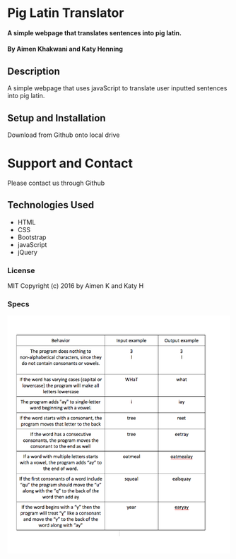 # Pig Latin Translator

#### A simple webpage that translates sentences into pig latin.

#### By Aimen Khakwani and Katy Henning

## Description
 A simple webpage that uses javaScript to translate user inputted sentences into pig latin.

## Setup and Installation
 Download from Github onto local drive

# Support and Contact
Please contact us through Github

## Technologies Used
* HTML
* CSS
* Bootstrap
* javaScript
* jQuery

### License
MIT
Copyright (c) 2016 by Aimen K and Katy H

### Specs
<img src="img/specs.png" alt="specs">
